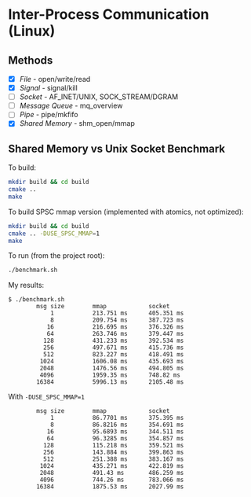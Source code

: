 # Inter-Process Communication (Linux)

## Methods
- [x] *File*              - open/write/read
- [x] *Signal*            - signal/kill
- [ ] *Socket*            - AF_INET/UNIX, SOCK_STREAM/DGRAM
- [ ] *Message Queue*     - mq_overview
- [ ] *Pipe*              - pipe/mkfifo
- [x] *Shared Memory*     - shm_open/mmap

## Shared Memory vs Unix Socket Benchmark
To build:
```bash
mkdir build && cd build
cmake ..
make
```

To build SPSC mmap version (implemented with atomics, not optimized):
```bash
mkdir build && cd build
cmake .. -DUSE_SPSC_MMAP=1
make
```

To run (from the project root):
```bash
./benchmark.sh
```

My results:
```
$ ./benchmark.sh
        msg size        mmap            socket
            1           213.751 ms      405.351 ms
            8           209.754 ms      387.723 ms
           16           216.695 ms      376.326 ms
           64           263.746 ms      379.447 ms
          128           431.233 ms      392.534 ms
          256           497.671 ms      415.736 ms
          512           823.227 ms      418.491 ms
         1024           1606.08 ms      435.693 ms
         2048           1476.56 ms      494.805 ms
         4096           1959.35 ms      748.82 ms
        16384           5996.13 ms      2105.48 ms
```

With `-DUSE_SPSC_MMAP=1`
```
        msg size        mmap            socket
            1           86.7701 ms      375.395 ms
            8           86.8216 ms      354.691 ms
           16           95.6893 ms      344.511 ms
           64           96.3285 ms      354.857 ms
          128           115.218 ms      359.521 ms
          256           143.884 ms      399.863 ms
          512           251.388 ms      383.167 ms
         1024           435.271 ms      422.819 ms
         2048           491.43 ms       486.259 ms
         4096           744.26 ms       783.066 ms
        16384           1875.53 ms      2027.99 ms
